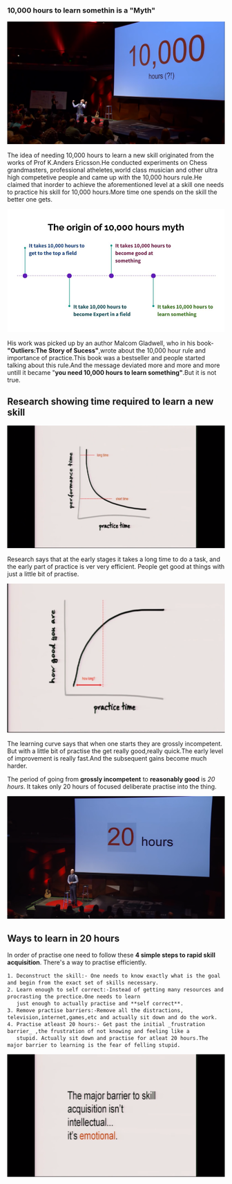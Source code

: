 ### 10,000 hours to learn somethin is a "Myth"

![i dont have 10,000 hours](images/20-hr-learning/I_dont_have_time.png)

The idea of needing 10,000 hours to learn a new skill originated from the works of Prof K.Anders Ericsson.He conducted experiments on Chess grandmasters, professional atheletes,world class musician and other ultra high competetive people and came up with the 10,000 hours rule.He claimed that inorder to achieve the aforementioned level at a skill one needs to practice his skill for 10,000 hours.More time one spends on the skill the better one gets.

![myth of 10,000 hours](images/20-hr-learning/10,000hrs_myth.jpg)

His work was picked up by an author Malcom Gladwell, who in his book-**"Outliers:The Story of Sucess"**,wrote about the 10,000 hour rule and importance of practice.This book was a bestseller and people started talking about this rule.And the message deviated more and more and more untill it became "**you need 10,000 hours to learn something"**.But it is not true.

## Research showing time required to learn a new skill
![research](images/20-hr-learning/graph1.png)

Research says that at the early stages it takes a long time to do a task, and the early part of practice is ver very efficient. People get good at things with just a little bit of practise.

![learning curve](images/20-hr-learning/graph2.png)

The learning curve says that when one starts they are grossly incompetent. But with a little bit of practise the get really good,really quick.The early level of improvement is really fast.And the subsequent gains become much harder.

The period of going from **grossly incompetent** to **reasonably good** is _20 hours_. It takes only 20 hours of focused deliberate practise into the thing.

![20 hours](images/20-hr-learning/20_hrs.png)


## Ways to learn in 20 hours

In order of practise one need to follow these **4 simple steps to rapid skill acquisition**. There's a way to practise efficiently.

	1. Deconstruct the skill:- One needs to know exactly what is the goal and begin from the exact set of skills necessary.
	2. Learn enough to self correct:-Instead of getting many resources and procrasting the prectice.One needs to learn 
	   just enough to actually practise and **self correct**.
	3. Remove practise barriers:-Remove all the distractions, television,internet,games,etc and actually sit down and do the work.
	4. Practise atleast 20 hours:- Get past the initial _frustration barrier_ ,the frustration of not knowing and feeling like a 
	   stupid. Actually sit down and practise for atleat 20 hours.The major barrier to learning is the fear of felling stupid.

![major barrier](images/20-hr-learning/barrier.png)
